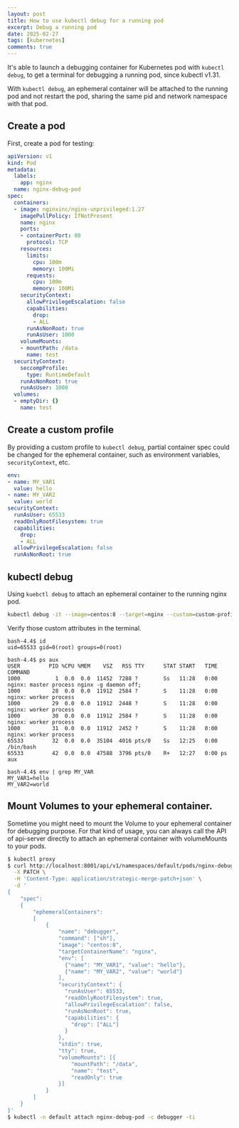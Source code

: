 ```yaml
---
layout: post
title: How to use kubectl debug for a running pod
excerpt: Debug a running pod
date: 2025-02-27
tags: [kubernetes]
comments: true
---
```


It's able to launch a debugging container for Kubernetes pod with `kubectl debug`, to get a terminal for debugging a running pod, since kubectl v1.31.

With `kubectl debug`, an ephemeral container will be attached to the running pod and not restart the pod, sharing the same pid and network namespace with that pod.

## Create a pod

First, create a pod for testing:

```yaml
apiVersion: v1
kind: Pod
metadata:
  labels:
    app: nginx
  name: nginx-debug-pod
spec:
  containers:
  - image: nginxinc/nginx-unprivileged:1.27
    imagePullPolicy: IfNotPresent
    name: nginx
    ports:
    - containerPort: 80
      protocol: TCP
    resources:
      limits:
        cpu: 100m
        memory: 100Mi
      requests:
        cpu: 100m
        memory: 100Mi
    securityContext:
      allowPrivilegeEscalation: false
      capabilities:
        drop:
        - ALL
      runAsNonRoot: true
      runAsUser: 1000
    volumeMounts:
    - mountPath: /data
      name: test
  securityContext:
    seccompProfile:
      type: RuntimeDefault
    runAsNonRoot: true
    runAsUser: 1000
  volumes:
  - emptyDir: {}
    name: test
```

## Create a custom profile

By providing a custom profile to `kubectl debug`, partial container spec could be changed for the ephemeral container, such as environment variables, `securityContext`, etc.

```yaml
env:
- name: MY_VAR1
  value: hello
- name: MY_VAR2
  value: world
securityContext:
  runAsUser: 65533
  readOnlyRootFilesystem: true
  capabilities:
    drop:
    - ALL
  allowPrivilegeEscalation: false
  runAsNonRoot: true
```

## kubectl debug

Using `kuebctl debug` to attach an ephemeral container to the running nginx pod.

```bash
kubectl debug -it --image=centos:8 --target=nginx --custom=custom-profile.yaml nginx-debug-pod
```

Verify those custom attributes in the terminal.

```shell
bash-4.4$ id
uid=65533 gid=0(root) groups=0(root)

bash-4.4$ ps aux
USER         PID %CPU %MEM    VSZ   RSS TTY      STAT START   TIME COMMAND
1000           1  0.0  0.0  11452  7288 ?        Ss   11:28   0:00 nginx: master process nginx -g daemon off;
1000          28  0.0  0.0  11912  2584 ?        S    11:28   0:00 nginx: worker process
1000          29  0.0  0.0  11912  2448 ?        S    11:28   0:00 nginx: worker process
1000          30  0.0  0.0  11912  2584 ?        S    11:28   0:00 nginx: worker process
1000          31  0.0  0.0  11912  2452 ?        S    11:28   0:00 nginx: worker process
65533         32  0.0  0.0  35104  4016 pts/0    Ss   12:25   0:00 /bin/bash
65533         42  0.0  0.0  47588  3796 pts/0    R+   12:27   0:00 ps aux

bash-4.4$ env | grep MY_VAR
MY_VAR1=hello
MY_VAR2=world
```

## Mount Volumes to your ephemeral container.

Sometime you might need to mount the Volume to your ephemeral container for debugging purpose. For that kind of usage, you can always call the API of api-server directly to attach an ephemeral container with volumeMounts to your pods.

```bash
$ kubectl proxy
$ curl http://localhost:8001/api/v1/namespaces/default/pods/nginx-debug-pod/ephemeralcontainers \
  -X PATCH \
  -H 'Content-Type: application/strategic-merge-patch+json' \
  -d '
{
    "spec":
    {
        "ephemeralContainers":
        [
            {
                "name": "debugger",
                "command": ["sh"],
                "image": "centos:8",
                "targetContainerName": "nginx",
                "env": [
                  {"name": "MY_VAR1", "value": "hello"},
                  {"name": "MY_VAR2", "value": "world"}
                ],
                "securityContext": {
                  "runAsUser": 65533,
                  "readOnlyRootFilesystem": true,
                  "allowPrivilegeEscalation": false,
                  "runAsNonRoot": true,
                  "capabilities": {
                    "drop": ["ALL"]
                  }
                },
                "stdin": true,
                "tty": true,
                "volumeMounts": [{
                    "mountPath": "/data",
                    "name": "test",
                    "readOnly": true
                }]
            }
        ]
    }
}'
$ kubectl -n default attach nginx-debug-pod -c debugger -ti
```